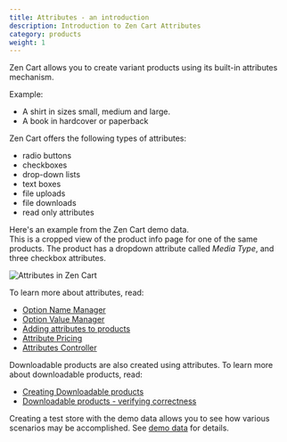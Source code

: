 ```yaml
---
title: Attributes - an introduction 
description: Introduction to Zen Cart Attributes 
category: products
weight: 1
---
```


Zen Cart allows you to create variant products using its built-in 
attributes mechanism. 

Example: 

- A shirt in sizes small, medium and large.
- A book in hardcover or paperback 

Zen Cart offers the following types of attributes:

- radio buttons 
- checkboxes 
- drop-down lists 
- text boxes 
- file uploads 
- file downloads
- read only attributes 

Here's an example from the Zen Cart demo data.  
This is a cropped view of the product info page for one of the same products.
The product has a dropdown
attribute called *Media Type*, and three checkbox attributes. 

![Attributes in Zen Cart](/images/attributes.png)

To learn more about attributes, read: 

- [Option Name Manager](/user/admin_pages/catalog/option_name_manager/)
- [Option Value Manager](/user/admin_pages/catalog/option_value_manager/)
- [Adding attributes to products](/user/products/attributes/)
- [Attribute Pricing](/user/products/attribute_pricing/)
- [Attributes Controller](/user/admin_pages/catalog/attributes_controller/)

Downloadable products are also created using attributes.  To learn 
more about downloadable products, read: 

- [Creating Downloadable products](/user/products/downloadable/)
- [Downloadable products - verifying correctness](/user/products/downloadable_verifying/) 

Creating a test store with the demo data allows you to see how 
various scenarios may be accomplished.  See [demo data](/user/first_steps/demo_data) for details.

